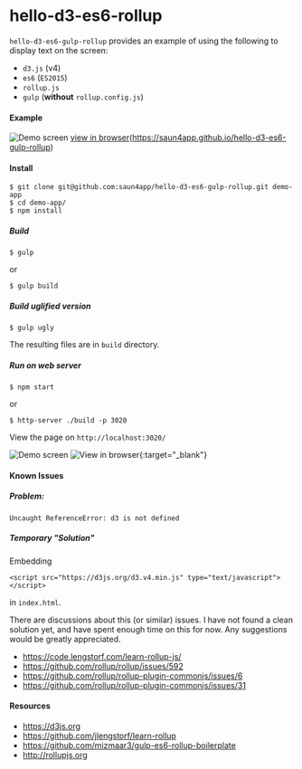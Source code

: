 # hello-d3-es6-rollup

`hello-d3-es6-gulp-rollup` provides an example of using the following to display text on the screen:
- `d3.js` (v4)
- `es6` (`ES2015`)
- `rollup.js`
- `gulp` (**without** `rollup.config.js`)

#### Example
![Demo screen](https://raw.github.com/saun4app/hello-d3-es6-gulp-rollup/master/demo-screen.png)
[view in browser](http://google.com)(https://saun4app.github.io/hello-d3-es6-gulp-rollup)

#### Install
```
$ git clone git@github.com:saun4app/hello-d3-es6-gulp-rollup.git demo-app
$ cd demo-app/
$ npm install
```

##### Build
```
$ gulp
```
or
```
$ gulp build
```

##### Build uglified version
```
$ gulp ugly
```
The resulting files are in `build` directory.

##### Run on web server
```
$ npm start
```
or
```
$ http-server ./build -p 3020
```
View the page on `http://localhost:3020/`

![Demo screen](https://raw.github.com/saun4app/hello-d3-es6-gulp-rollup/master/demo-screen.png)
![View in browser](https://saun4app.github.io/hello-d3-es6-gulp-rollup/){:target="_blank"}

#### Known Issues

##### Problem:
`Uncaught ReferenceError: d3 is not defined`

##### Temporary "Solution"
Embedding
```
<script src="https://d3js.org/d3.v4.min.js" type="text/javascript"></script>
```
in `index.html`.

There are discussions about this (or similar) issues.  I have not found a clean solution yet, and have spent enough time on this for now.  Any suggestions would be greatly appreciated.
- https://code.lengstorf.com/learn-rollup-js/
- https://github.com/rollup/rollup/issues/592
- https://github.com/rollup/rollup-plugin-commonjs/issues/6
- https://github.com/rollup/rollup-plugin-commonjs/issues/31


#### Resources
- https://d3js.org
- https://github.com/jlengstorf/learn-rollup
- https://github.com/mizmaar3/gulp-es6-rollup-boilerplate
- http://rollupjs.org
